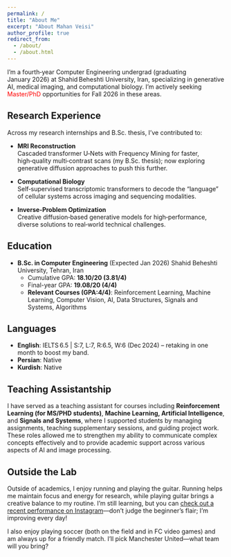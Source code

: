 ```yaml
---
permalink: /
title: "About Me"
excerpt: "About Mahan Veisi"
author_profile: true
redirect_from:
  - /about/
  - /about.html
---
```


I’m a fourth‑year Computer Engineering undergrad (graduating January 2026) at Shahid Beheshti University, Iran, specializing in generative AI, medical imaging, and computational biology. I’m actively seeking <span style="color:red">Master/PhD</span> opportunities for Fall 2026 in these areas.


## Research Experience
Across my research internships and B.Sc. thesis, I’ve contributed to:

- **MRI Reconstruction**  
  Cascaded transformer U‑Nets with Frequency Mining for faster, high‑quality multi‑contrast scans (my B.Sc. thesis); now exploring generative diffusion approaches to push this further.  

- **Computational Biology**  
  Self‑supervised transcriptomic transformers to decode the “language” of cellular systems across imaging and sequencing modalities.  

- **Inverse‑Problem Optimization**  
  Creative diffusion‑based generative models for high‑performance, diverse solutions to real‑world technical challenges.


## Education

- **B.Sc. in Computer Engineering** (Expected Jan 2026)
  Shahid Beheshti University, Tehran, Iran
  - Cumulative GPA: **18.10/20 (3.81/4)**
  - Final-year GPA: **19.08/20 (4/4)**  
  - **Relevant Courses (GPA:4/4)**: Reinforcement Learning, Machine Learning, Computer Vision, AI, Data Structures, Signals and Systems, Algorithms



## Languages
- **English**: IELTS 6.5 | S:7, L:7, R:6.5, W:6 (Dec 2024) – retaking in one month to boost my band.  
- **Persian**: Native  
- **Kurdish**: Native


## Teaching Assistantship
I have served as a teaching assistant for courses including **Reinforcement Learning (for MS/PHD students)**, **Machine Learning, Artificial Intelligence**, and **Signals and Systems**, where I supported students by managing assignments, teaching supplementary sessions, and guiding project work. These roles allowed me to strengthen my ability to communicate complex concepts effectively and to provide academic support across various aspects of AI and image processing.


## Outside the Lab
Outside of academics, I enjoy running and playing the guitar. Running helps me maintain focus and energy for research, while playing guitar brings a creative balance to my routine. I’m still learning, but you can [check out a recent performance on Instagram](https://www.instagram.com/reel/C4d2jSgseuJ/?utm_source=ig_web_copy_link&igsh=MzRlODBiNWFlZA==)—don’t judge the beginner’s flair; I’m improving every day!

I also enjoy playing soccer (both on the field and in FC video games) and am always up for a friendly match. I’ll pick Manchester United—what team will you bring?

<!-- 

## What’s Next?
I’m driven to bridge generative AI and real‑world biology/healthcare. In the short term, I’m refining my MRI and transcriptomics models for top conference submissions; long‑term, I aim to build human‑centered AI systems that enhance diagnostics and accelerate scientific discovery. 
-->
